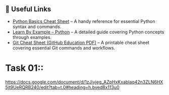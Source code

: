 ## 🔗 Useful Links

- [Python Basics Cheat Sheet](https://www.pythoncheatsheet.org/cheatsheet/basics) – A handy reference for essential Python syntax and commands.
- [Learn By Example – Python](https://www.learnbyexample.org/python/) – A detailed guide covering Python concepts through examples.
- [Git Cheat Sheet (GitHub Education PDF)](https://education.github.com/git-cheat-sheet-education.pdf) – A printable cheat sheet covering essential Git commands and workflows.


# Task 01::
https://docs.google.com/document/d/1zJiyjeg_AZpHxKxablaq42n3ZLN6HX5jt9UeRQRB240/edit?tab=t.0#heading=h.bved8x113u0
